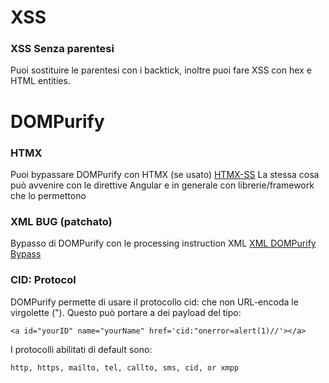 # XSS
### XSS Senza parentesi
Puoi sostituire le parentesi con i backtick, inoltre puoi fare XSS con hex e HTML entities.

# DOMPurify
### HTMX
Puoi bypassare DOMPurify con HTMX (se usato) [HTMX-SS](https://blog.criticalthinkingpodcast.io/p/0-days-htmx-ss-with-mathias)
La stessa cosa può avvenire con le direttive Angular e in generale con librerie/framework che lo permettono

### XML BUG (patchato)

Bypasso di DOMPurify con le processing instruction XML [XML DOMPurify Bypass](https://blog.slonser.info/posts/dompurify-node-type-confusion/)

### CID: Protocol

DOMPurify permette di usare il protocollo cid: che non URL-encoda le virgolette ("). Questo può portare a dei payload del tipo:
```
<a id="yourID" name="yourName" href='cid:"onerror=alert(1)//'></a>
```
I protocolli abilitati di default sono: 
```
http, https, mailto, tel, callto, sms, cid, or xmpp
```


